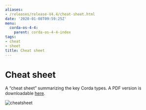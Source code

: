 ```yaml
---
aliases:
- /releases/release-V4.4/cheat-sheet.html
date: '2020-01-08T09:59:25Z'
menu:
  corda-os-4-4:
    parent: corda-os-4-4-index
tags:
- cheat
- sheet
title: Cheat sheet
---
```



# Cheat sheet

A “cheat sheet” summarizing the key Corda types. A PDF version is downloadable [here](/en/pdf/corda-cheat-sheet.pdf).

![cheatsheet](/en/images/cheatsheet.jpg "cheatsheet")

